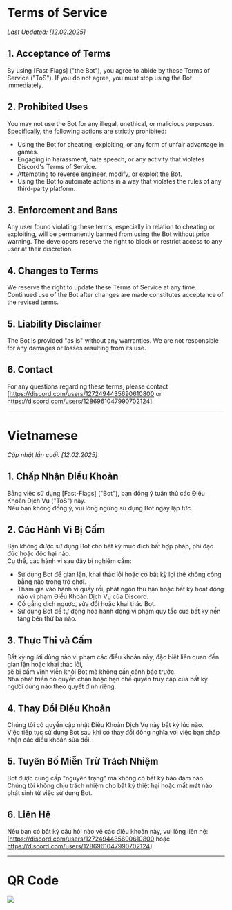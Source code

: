 # Terms of Service

_Last Updated: [12.02.2025]_

## 1. Acceptance of Terms
By using [Fast-Flags] ("the Bot"), you agree to abide by these Terms of Service ("ToS"). If you do not agree, you must stop using the Bot immediately.

## 2. Prohibited Uses
You may not use the Bot for any illegal, unethical, or malicious purposes. Specifically, the following actions are strictly prohibited:

- Using the Bot for cheating, exploiting, or any form of unfair advantage in games.
- Engaging in harassment, hate speech, or any activity that violates Discord's Terms of Service.
- Attempting to reverse engineer, modify, or exploit the Bot.
- Using the Bot to automate actions in a way that violates the rules of any third-party platform.

## 3. Enforcement and Bans
Any user found violating these terms, especially in relation to cheating or exploiting, will be permanently banned from using the Bot without prior warning. The developers reserve the right to block or restrict access to any user at their discretion.

## 4. Changes to Terms
We reserve the right to update these Terms of Service at any time. Continued use of the Bot after changes are made constitutes acceptance of the revised terms.

## 5. Liability Disclaimer
The Bot is provided "as is" without any warranties. We are not responsible for any damages or losses resulting from its use.

## 6. Contact
For any questions regarding these terms, please contact [<https://discord.com/users/1272494435690610800> or <https://discord.com/users/1286961047990702124>].

---

# Vietnamese 

_Cập nhật lần cuối: [12.02.2025]_  


## 1. Chấp Nhận Điều Khoản  
Bằng việc sử dụng [Fast-Flags] ("Bot"), bạn đồng ý tuân thủ các Điều Khoản Dịch Vụ ("ToS") này.  
Nếu bạn không đồng ý, vui lòng ngừng sử dụng Bot ngay lập tức.  

## 2. Các Hành Vi Bị Cấm  
Bạn không được sử dụng Bot cho bất kỳ mục đích bất hợp pháp, phi đạo đức hoặc độc hại nào.  
Cụ thể, các hành vi sau đây bị nghiêm cấm:  

- Sử dụng Bot để gian lận, khai thác lỗi hoặc có bất kỳ lợi thế không công bằng nào trong trò chơi.  
- Tham gia vào hành vi quấy rối, phát ngôn thù hận hoặc bất kỳ hoạt động nào vi phạm Điều Khoản Dịch Vụ của Discord.  
- Cố gắng dịch ngược, sửa đổi hoặc khai thác Bot.  
- Sử dụng Bot để tự động hóa hành động vi phạm quy tắc của bất kỳ nền tảng bên thứ ba nào.  

## 3. Thực Thi và Cấm  
Bất kỳ người dùng nào vi phạm các điều khoản này, đặc biệt liên quan đến gian lận hoặc khai thác lỗi,  
sẽ bị cấm vĩnh viễn khỏi Bot mà không cần cảnh báo trước.  
Nhà phát triển có quyền chặn hoặc hạn chế quyền truy cập của bất kỳ người dùng nào theo quyết định riêng.  

## 4. Thay Đổi Điều Khoản  
Chúng tôi có quyền cập nhật Điều Khoản Dịch Vụ này bất kỳ lúc nào.  
Việc tiếp tục sử dụng Bot sau khi có thay đổi đồng nghĩa với việc bạn chấp nhận các điều khoản sửa đổi.  

## 5. Tuyên Bố Miễn Trừ Trách Nhiệm  
Bot được cung cấp "nguyên trạng" mà không có bất kỳ bảo đảm nào.  
Chúng tôi không chịu trách nhiệm cho bất kỳ thiệt hại hoặc mất mát nào phát sinh từ việc sử dụng Bot.  

## 6. Liên Hệ  
Nếu bạn có bất kỳ câu hỏi nào về các điều khoản này, vui lòng liên hệ:  
[<https://discord.com/users/1272494435690610800> hoặc <https://discord.com/users/1286961047990702124>].  

---

# QR Code
![ ](https://i.imgur.com/y69MGoq.png)

